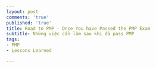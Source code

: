 ```yaml
---
layout: post
comments: 'true'
published: 'true'
title: Road to PMP - Once You have Passed the PMP Exam
subtitle: Những việc cần làm sau khi đã pass PMP
tags:
- PMP
- Lessons Learned

---
```

